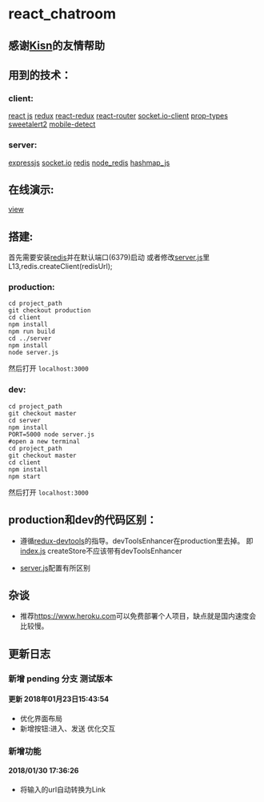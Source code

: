 # react_chatroom

## 感谢[Kisn](https://github.com/Kisnnnnn)的友情帮助

## 用到的技术：
### client: 
[react js](https://reactjs.org/) 
[redux](https://github.com/reactjs/redux) 
[react-redux](https://github.com/reactjs/react-redux) 
[react-router](https://github.com/ReactTraining/react-router) 
[socket.io-client](https://socket.io/) 
[prop-types](https://github.com/facebook/prop-types) 
[sweetalert2](https://github.com/sweetalert2/sweetalert2)
[mobile-detect](https://github.com/hgoebl/mobile-detect.js)

### server:
[expressjs](http://expressjs.com/) 
[socket.io](https://socket.io/)
[redis](https://redis.io/)
[node_redis](https://github.com/NodeRedis/node_redis)
[hashmap_js](https://github.com/flesler/hashmap)

## 在线演示:

[view](https://react-chatroom-yuan.herokuapp.com)


## 搭建:
首先需要安装[redis](https://redis.io/)并在默认端口(6379)启动
或者修改[server.js](server/server.js)里L13,redis.createClient(redisUrl);
### production:
```
cd project_path
git checkout production
cd client
npm install
npm run build
cd ../server
npm install
node server.js
```
然后打开 `localhost:3000`


### dev:
```
cd project_path
git checkout master
cd server
npm install
PORT=5000 node server.js
#open a new terminal
cd project_path
git checkout master
cd client
npm install
npm start
```
然后打开 `localhost:3000`

## production和dev的代码区别：
- 遵循[redux-devtools](https://github.com/gaearon/redux-devtools)的指导。devToolsEnhancer在production里去掉。
即 [index.js](client/src/index.js) createStore不应该带有devToolsEnhancer

- [server.js](server/server.js)配置有所区别

## 杂谈
- 推荐<https://www.heroku.com>可以免费部署个人项目，缺点就是国内速度会比较慢。

## 更新日志
###  新增 pending 分支 测试版本
#### 更新 2018年01月23日15:43:54
- 优化界面布局
- 新增按钮:进入、发送 优化交互

### 新增功能
#### 2018/01/30 17:36:26
- 将输入的url自动转换为Link
